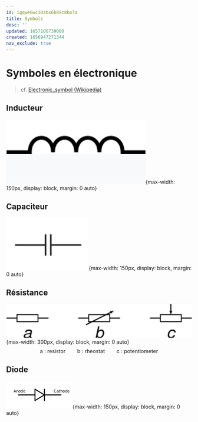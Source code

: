 ```yaml
---
id: igqwe6wc30abx6k89c8bnla
title: Symbols
desc: ''
updated: 1657106739080
created: 1656947271344
nav_exclude: true
---
```


# Symboles en électronique

> cf. [Electronic_symbol (Wikipedia)](https://en.wikipedia.org/wiki/Electronic_symbol)

## Inducteur

![](/assets/images/symbol.inducteur.png){max-width: 150px, display: block, margin: 0 auto}

## Capaciteur

![](/assets/images/symbol.capaciteur.png){max-width: 150px, display: block, margin: 0 auto}

## Résistance

![](/assets/images/symbol.resistance.png){max-width: 300px, display: block, margin: 0 auto}
$$
\text{a : resistor} \qquad
\text{b : rheostat} \qquad
\text{c : potentiometer}
$$

## Diode

![](/assets/images/symbol.diode.png){max-width: 150px, display: block, margin: 0 auto}